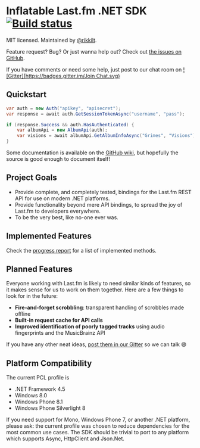# Inflatable Last.fm .NET SDK [![Build status](https://ci.appveyor.com/api/projects/status/c8gg2cw4jibbsg3u)](https://ci.appveyor.com/project/rikkit/lastfm)

MIT licensed. Maintained by [@rikkilt](http://twitter.com/rikkilt).

Feature request? Bug? Or just wanna help out? Check out [the issues on GitHub](https://github.com/inflatablefriends/lastfm/issues).

If you have comments or need some help, just post to our chat room on [![Gitter](https://badges.gitter.im/Join Chat.svg)](https://gitter.im/inflatablefriends/lastfm?utm_source=badge&utm_medium=badge&utm_campaign=pr-badge)

## Quickstart

```c#
var auth = new Auth("apikey", "apisecret");
var response = await auth.GetSessionTokenAsync("username", "pass");

if (response.Success && auth.HasAuthenticated) {
	var albumApi = new AlbumApi(auth);
	var visions = await albumApi.GetAlbumInfoAsync("Grimes", "Visions");
}
```

Some documentation is available on the [GitHub wiki](https://github.com/rikkit/lastfm-wp/wiki), but hopefully the source is good enough to document itself!

## Project Goals

- Provide complete, and completely tested, bindings for the Last.fm REST API for use on modern .NET platforms.
- Provide functionality beyond mere API bindings, to spread the joy of Last.fm to developers everywhere.
- To be the very best, like no-one ever was.

## Implemented Features

Check the [progress report](https://github.com/inflatablefriends/lastfm/blob/master/PROGRESS.md) for a list of implemented methods.

## Planned Features

Everyone working with Last.fm is likely to need similar kinds of features, so it makes sense for us to work on them together. Here are a few things to look for in the future:

- **Fire-and-forget scrobbling**: transparent handling of scrobbles made offline
- **Built-in request cache for API calls**
- **Improved identification of poorly tagged tracks** using audio fingerprints and the MusicBrainz API

If you have any other neat ideas, [post them in our Gitter](https://gitter.im/inflatablefriends/lastfm) so we can talk :smile:

## Platform Compatibility

The current PCL profile is

- .NET Framework 4.5
- Windows 8.0
- Windows Phone 8.1
- Windows Phone Silverlight 8

If you need support for Mono, Windows Phone 7, or another .NET platform, please ask: the current profile was chosen to reduce dependencies for the most common use cases. The SDK should be trivial to port to any platform which supports Async, HttpClient and Json.Net.
